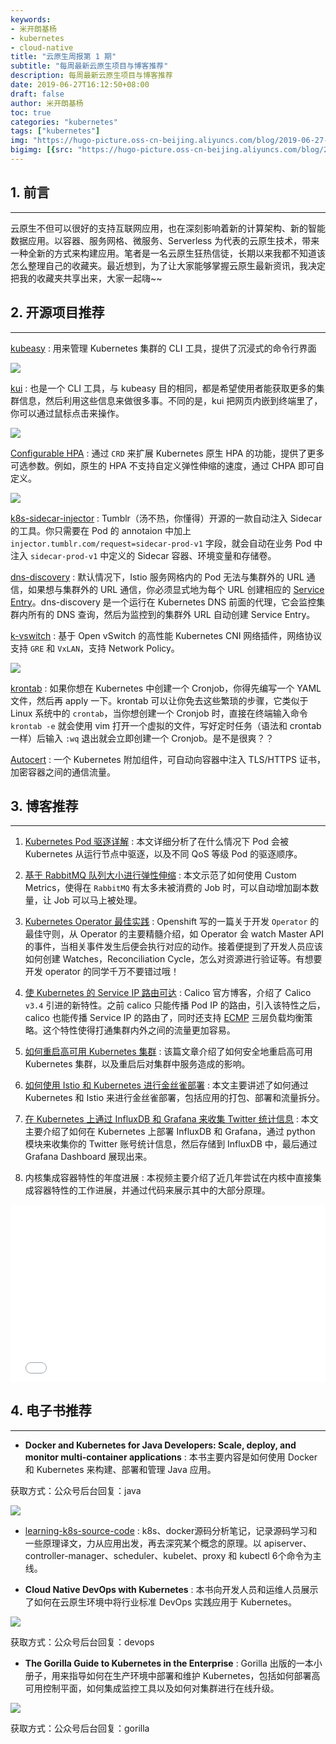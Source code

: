 ```yaml
---
keywords:
- 米开朗基杨
- kubernetes
- cloud-native
title: "云原生周报第 1 期"
subtitle: "每周最新云原生项目与博客推荐"
description: 每周最新云原生项目与博客推荐
date: 2019-06-27T16:12:50+08:00
draft: false
author: 米开朗基杨
toc: true
categories: "kubernetes"
tags: ["kubernetes"]
img: "https://hugo-picture.oss-cn-beijing.aliyuncs.com/blog/2019-06-27-D2pZj7NX0AAMG97.jpg"
bigimg: [{src: "https://hugo-picture.oss-cn-beijing.aliyuncs.com/blog/2019-04-27-080627.jpg"}]
---
```


## <span id="inline-toc">1.</span> 前言

----

云原生不但可以很好的支持互联网应用，也在深刻影响着新的计算架构、新的智能数据应用。以容器、服务网格、微服务、Serverless 为代表的云原生技术，带来一种全新的方式来构建应用。笔者是一名云原生狂热信徒，长期以来我都不知道该怎么整理自己的收藏夹。最近想到，为了让大家能够掌握云原生最新资讯，我决定把我的收藏夹共享出来，大家一起嗨~~

## <span id="inline-toc">2.</span> 开源项目推荐

----

[kubeasy](https://github.com/marcenacp/kubeasy) : 用来管理 Kubernetes 集群的 CLI 工具，提供了沉浸式的命令行界面

![](https://hugo-picture.oss-cn-beijing.aliyuncs.com/images/1_IXbGxeofG5r4FUOUE0k9_g.gif)

[kui](https://github.com/IBM/kui) : 也是一个 CLI 工具，与 kubeasy 目的相同，都是希望使用者能获取更多的集群信息，然后利用这些信息来做很多事。不同的是，kui 把网页内嵌到终端里了，你可以通过鼠标点击来操作。

![](https://hugo-picture.oss-cn-beijing.aliyuncs.com/images/1_YyWzawiJBmvrxfXnegJTzA.gif)

[Configurable HPA](https://github.com/postmates/configurable-hpa) : 通过 `CRD` 来扩展 Kubernetes 原生 HPA 的功能，提供了更多可选参数。例如，原生的 HPA 不支持自定义弹性伸缩的速度，通过 CHPA 即可自定义。

![](https://hugo-picture.oss-cn-beijing.aliyuncs.com/blog/2019-06-24-060828.jpg)

[k8s-sidecar-injector](github.com/tumblr/k8s-sidecar-injector) : Tumblr（汤不热，你懂得）开源的一款自动注入 Sidecar 的工具。你只需要在 Pod 的 annotaion 中加上 `injector.tumblr.com/request=sidecar-prod-v1` 字段，就会自动在业务 Pod 中注入 `sidecar-prod-v1` 中定义的 Sidecar 容器、环境变量和存储卷。

[dns-discovery](https://github.com/istio-ecosystem/dns-discovery) : 默认情况下，Istio 服务网格内的 Pod 无法与集群外的 URL 通信，如果想与集群外的 URL 通信，你必须显式地为每个 URL 创建相应的 [Service Entry](https://istio.io/docs/reference/config/networking/v1alpha3/service-entry/)。dns-discovery 是一个运行在 Kubernetes DNS 前面的代理，它会监控集群内所有的 DNS 查询，然后为监控到的集群外 URL 自动创建 Service Entry。

[k-vswitch](https://github.com/k-vswitch/k-vswitch) : 基于 Open vSwitch 的高性能 Kubernetes CNI 网络插件，网络协议支持 `GRE` 和 `VxLAN`，支持 Network Policy。

![](https://hugo-picture.oss-cn-beijing.aliyuncs.com/blog/2019-06-24-064500.jpg)

[krontab](https://github.com/jacobtomlinson/krontab) : 如果你想在 Kubernetes 中创建一个 Cronjob，你得先编写一个 YAML 文件，然后再 apply 一下。krontab 可以让你免去这些繁琐的步骤，它类似于 Linux 系统中的 `crontab`，当你想创建一个 Cronjob 时，直接在终端输入命令 `krontab -e` 就会使用 vim 打开一个虚拟的文件，写好定时任务（语法和 crontab 一样）后输入 `:wq` 退出就会立即创建一个 Cronjob。是不是很爽？？

[Autocert](https://github.com/smallstep/autocert) : 一个 Kubernetes 附加组件，可自动向容器中注入 TLS/HTTPS 证书，加密容器之间的通信流量。

## <span id="inline-toc">3.</span> 博客推荐

----

1. [Kubernetes Pod 驱逐详解](https://icloudnative.io/posts/kubernetes-eviction/) : 本文详细分析了在什么情况下 Pod 会被 Kubernetes 从运行节点中驱逐，以及不同 QoS 等级 Pod 的驱逐顺序。

2. [基于 RabbitMQ 队列大小进行弹性伸缩](https://itnext.io/kubernetes-workers-autoscaling-based-on-rabbitmq-queue-size-cb0803193cdf) : 本文示范了如何使用 Custom Metrics，使得在 `RabbitMQ` 有太多未被消费的 Job 时，可以自动增加副本数量，让 Job 可以马上被处理。 

3. [Kubernetes Operator 最佳实践](https://blog.openshift.com/kubernetes-operators-best-practices/) : Openshift 写的一篇关于开发 `Operator` 的最佳守则，从 Operator 的主要精髓介绍，如 Operator 会 watch Master API 的事件，当相关事件发生后便会执行对应的动作。接着便提到了开发人员应该如何创建 Watches，Reconciliation Cycle，怎么对资源进行验证等。有想要开发 operator 的同学千万不要错过哦！

4. [使 Kubernetes 的 Service IP 路由可达](https://www.projectcalico.org/kubernetes-service-ip-route-advertisement/) : Calico 官方博客，介绍了 Calico `v3.4` 引进的新特性。之前 calico 只能传播 Pod IP 的路由，引入该特性之后，calico 也能传播 Service IP 的路由了，同时还支持 [ECMP](https://www.wikiwand.com/zh/%E7%AD%89%E5%83%B9%E5%A4%9A%E8%B7%AF%E5%BE%91%E8%B7%AF%E7%94%B1) 三层负载均衡策略。这个特性使得打通集群内外之间的流量更加容易。

5. [如何重启高可用 Kubernetes 集群](https://medium.com/@liejuntao001/how-to-reboot-highly-available-kubernetes-cluster-5a9df4daecf) : 该篇文章介绍了如何安全地重启高可用 Kubernetes 集群，以及重启后对集群中服务造成的影响。

6. [如何使用 Istio 和 Kubernetes 进行金丝雀部署](https://www.digitalocean.com/community/tutorials/how-to-do-canary-deployments-with-istio-and-kubernetes) : 本文主要讲述了如何通过 Kubernetes 和 Istio 来进行金丝雀部署，包括应用的打包、部署和流量拆分。

7. [在 Kubernetes 上通过 InfluxDB 和 Grafana 来收集 Twitter 统计信息](https://opensource.com/article/19/2/deploy-influxdb-grafana-kubernetes) : 本文主要介绍了如何在 Kubernetes 上部署 InfluxDB 和 Grafana，通过 python 模块来收集你的 Twitter 账号统计信息，然后存储到 InfluxDB 中，最后通过 Grafana Dashboard 展现出来。 

8. 内核集成容器特性的年度进展 : 本视频主要介绍了近几年尝试在内核中直接集成容器特性的工作进展，并通过代码来展示其中的大部分原理。

<div style="position: relative; margin-bottom: 25px; padding-bottom: 56.25%; height: 0; overflow: hidden;">
  <iframe src="//player.bilibili.com/player.html?aid=57551145&cid=100467758&page=1" style="position: absolute; top: 0; left: 0; width: 100%; height: 100%; border:0;" allowfullscreen="true"> </iframe>
</div>

## <span id="inline-toc">4.</span> 电子书推荐

----

+ **Docker and Kubernetes for Java Developers: Scale, deploy, and monitor multi-container applications** : 本书主要内容是如何使用 Docker 和 Kubernetes 来构建、部署和管理 Java 应用。

获取方式：公众号后台回复：java

![](https://hugo-picture.oss-cn-beijing.aliyuncs.com/blog/2019-06-24-080754.jpg)

+ [learning-k8s-source-code](https://github.com/Kevin-fqh/learning-k8s-source-code) : k8s、docker源码分析笔记，记录源码学习和一些原理译文，力从应用出发，再去深究某个概念的原理。以 apiserver、controller-manager、scheduler、kubelet、proxy 和 kubectl 6个命令为主线。

+ **Cloud Native DevOps with Kubernetes** : 本书向开发人员和运维人员展示了如何在云原生环境中将行业标准 DevOps 实践应用于 Kubernetes。

![](https://hugo-picture.oss-cn-beijing.aliyuncs.com/blog/2019-06-24-103854.jpg)

获取方式：公众号后台回复：devops

+ **The Gorilla Guide to Kubernetes in the Enterprise** : Gorilla 出版的一本小册子，用来指导如何在生产环境中部署和维护 Kubernetes，包括如何部署高可用控制平面，如何集成监控工具以及如何对集群进行在线升级。

![](https://hugo-picture.oss-cn-beijing.aliyuncs.com/blog/2019-06-27-2019-06-27-055136.2.jpg)

获取方式：公众号后台回复：gorilla
